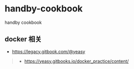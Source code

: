 # handby-cookbook
handby cookbook


## docker  相关
* https://legacy.gitbook.com/@yeasy
>- https://yeasy.gitbooks.io/docker_practice/content/
